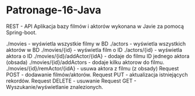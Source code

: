 # Patronage-16-Java

REST - API 
Aplikacja bazy filmów i aktorów wykonana w Javie za pomocą Spring-boot.

./movies - wyświetla wszystkie filmy w BD
./actors - wyświetla wszystkich aktorów w BD
./movies/{id} - wyświetla film o ID
./actors/{id} - wyświetla aktora o ID
./movies/{id}/addActor/{idA} - dodaje do filmu ID  jednego aktora (obsada)
./movies/{id}/addActors - dodaje kilku aktorow do filmu.
./movies/{id}/remActor/{idA} - usuwa aktora z filmu (z obsady)
Request POST - dodawanie filmów/aktorów.
Request PUT - aktualizacja istniejących rekordów.
Request DELETE - usuwanie
Request GET - Wyszukanie/wyświetlanie znalezionych.

